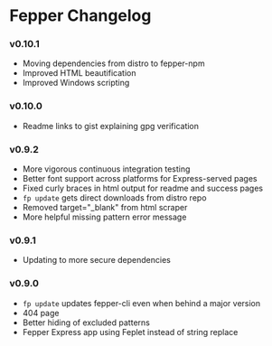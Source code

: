 # Fepper Changelog

### v0.10.1
* Moving dependencies from distro to fepper-npm
* Improved HTML beautification
* Improved Windows scripting

### v0.10.0
* Readme links to gist explaining gpg verification

### v0.9.2
* More vigorous continuous integration testing
* Better font support across platforms for Express-served pages
* Fixed curly braces in html output for readme and success pages
* `fp update` gets direct downloads from distro repo
* Removed target="\_blank" from html scraper
* More helpful missing pattern error message

### v0.9.1
* Updating to more secure dependencies

### v0.9.0
* `fp update` updates fepper-cli even when behind a major version
* 404 page
* Better hiding of excluded patterns
* Fepper Express app using Feplet instead of string replace

